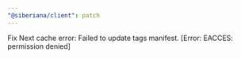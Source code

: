 ```yaml
---
"@siberiana/client": patch
---
```


Fix Next cache error: Failed to update tags manifest. [Error: EACCES: permission
denied]
